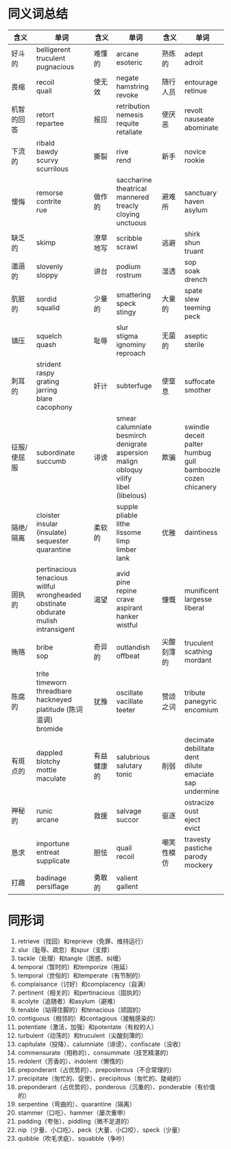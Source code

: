 # 同义词总结



| 含义   | 单词     |  含义   |  单词   |  含义   |  单词   |
| ------ | ----- | ------ | ----- | ------ | ----- |
| 好斗的 | belligerent<br>truculent<br>pugnacious | 难懂的 | arcane<br>esoteric | 熟练的 | adept<br>adroit |
| 畏缩 | recoil<br>quail | 使无效 | negate<br>hamstring<br>revoke | 随行人员 | entourage<br>retinue |
| 机智的回答 | retort<br>repartee | 报应 | retribution<br>nemesis<br>requite<br>retaliate | 使厌恶 | revolt<br>nauseate<br>abominate |
| 下流的 | ribald<br>bawdy<br>scurvy<br>scurrilous | 撕裂 | rive<br>rend | 新手 | novice<br>rookie |
| 懊悔 | remorse<br>contrite<br>rue | 做作的 | saccharine<br>theatrical<br>mannered<br>treacly<br>cloying<br>unctuous | 避难所 | sanctuary<br>haven<br>asylum |
| 缺乏的 | skimp | 潦草地写 | scribble<br>scrawl | 逃避 | shirk<br>shun<br>truant |
| 邋遢的 | slovenly<br>sloppy | 讲台 | podium<br>rostrum | 湿透 | sop<br>soak<br>drench |
| 肮脏的 | sordid<br>squalid | 少量的 | smattering<br>speck<br>stingy | 大量的 | spate<br>slew<br>teeming<br>peck |
| 镇压 | squelch<br>quash | 耻辱 | slur<br>stigma<br>ignominy<br>reproach | 无菌的 | aseptic<br>sterile |
| 刺耳的 | strident<br>raspy<br>grating<br>jarring<br>blare<br>cacophony | 奸计 | subterfuge | 使窒息 | suffocate<br>smother |
| 征服/使屈服 | subordinate<br>succumb | 诽谤 | smear<br>calumniate<br>besmirch<br>denigrate<br>aspersion<br>malign<br>obloquy<br>vilify<br>libel (libelous) | 欺骗 | swindle<br>deceit<br>palter<br>humbug<br>gull<br>bamboozle<br>cozen<br>chicanery |
| 隔绝/隔离 | cloister<br>insular (insulate)<br>sequester<br>quarantine | 柔软的 | supple<br>pliable<br>lithe<br>lissome<br>limp<br>limber<br>lank | 优雅 | daintiness |
| 固执的 | pertinacious<br>tenacious<br>willful<br>wrongheaded<br>obstinate<br>obdurate<br>mulish<br>intransigent | 渴望 | avid<br>pine<br>repine<br>crave<br>aspirant<br>hanker<br>wistful | 慷慨 | munificent<br>largesse<br>liberal |
| 贿赂 | bribe<br>sop | 奇异的 | outlandish<br>offbeat | 尖酸刻薄的 | truculent<br>scathing<br>mordant |
| 陈腐的 | trite<br>timeworn<br>threadbare<br>hackneyed<br>platitude (陈词滥调)<br>bromide | 犹豫 | oscillate<br>vacillate<br>teeter | 赞颂之词 | tribute<br>panegyric<br>encomium |
| 有斑点的 | dappled<br>blotchy<br>mottle<br>maculate | 有益健康的 | salubrious<br>salutary<br>tonic | 削弱 | decimate<br>debilitate<br>dent<br>dilute<br>emaciate<br>sap<br>undermine |
| 神秘的 | runic<br>arcane | 救援 | salvage<br>succor | 驱逐 | ostracize<br>oust<br>eject<br>evict |
| 恳求 | importune<br>entreat<br>supplicate | 胆怯 | quail<br>recoil| 嘲笑性模仿 | travesty<br>pastiche<br>parody<br>mockery|
|打趣 | badinage<br>persiflage| 勇敢的 | valient<br>gallent|






# 同形词

1. retrieve（找回）和reprieve（免罪、维持运行）
2. slur（耻辱、疏忽）和spur（支撑）
3. tackle（处理）和tangle（困惑、纠缠）
4. temporal（暂时的）和temporize（拖延）
5. temporal（世俗的）和temperate（有节制的）
6. complaisance（讨好）和complacency（自满）
7. pertinent（相关的）和pertinacious（固执的）
8. acolyte（追随者）和asylum（避难）
9. tenable（站得住脚的）和tenacious（顽固的）
10. contiguous（相邻的）和contagious（接触感染的）
11. potentiate（激活，加强）和potentate（有权的人）
12. turbulent（动荡的）和truculent（尖酸刻薄的）
13. capitulate（投降）、calumniate（诽谤）、confiscate（没收）
14. commensurate（相称的）、consummate（技艺精湛的）
15. redolent（芳香的）、indolent（懒惰的）
16. preponderant（占优势的）、preposterous（不合常理的）
17. precipitate（匆忙的、促使）、precipitous（匆忙的、陡峭的）
18. preponderant（占优势的）、ponderous（沉重的）、ponderable（有价值的）
19. serpentine（弯曲的）、quarantine（隔离）
20. stammer（口吃）、hammer（屡次重申）
21. padding（夸张）、piddling（微不足道的）
22. nip（少量、小口吃）、peck（大量、小口咬）、speck（少量）
23. quibble（吹毛求疵）、squabble（争吵）



